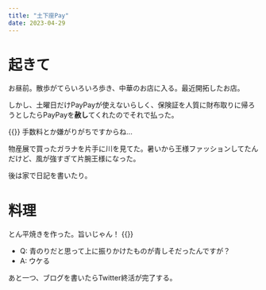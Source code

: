 ```yaml
---
title: "土下座Pay"
date: 2023-04-29
---
```


# 起きて
お昼前。散歩がてらいろいろ歩き、中華のお店に入る。最近開拓したお店。

しかし、土曜日だけPayPayが使えないらしく、保険証を人質に財布取りに帰ろうとしたらPayPayを**赦し**てくれたのでそれで払った。

{{<tweet user="dango_bot" id="1652174890848616448">}}
手数料とか嫌がりがちですからね...

物産展で買ったガラナを片手に川を見てた。暑いから王様ファッションしてたんだけど、風が強すぎて片腕王様になった。

後は家で日記を書いたり。

# 料理
とん平焼きを作った。旨いじゃん！
{{<tweet user="dango_bot" id="1652284063649251336">}}

- Q: 青のりだと思って上に振りかけたものが青しそだったんですが？
- A: ウケる

あと一つ、ブログを書いたらTwitter終活が完了する。